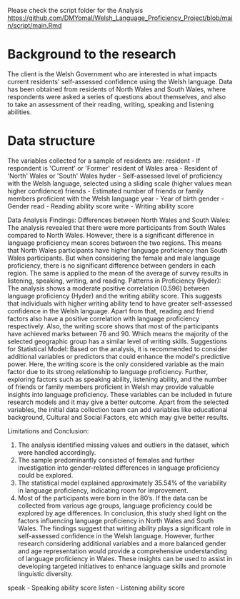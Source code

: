 Please check the script folder for the Analysis
https://github.com/DMYomal/Welsh_Language_Proficiency_Project/blob/main/script/main.Rmd

# Background to the research

The client is the Welsh Government who are interested in what impacts current residents' self-assessed confidence using the Welsh language.
Data has been obtained from residents of North Wales and South Wales, where respondents were asked a series of questions about themselves, and also to take an assessment of their reading, writing, speaking and listening abilities.

# Data structure

The variables collected for a sample of residents are:
resident - If respondent is 'Current' or 'Former' resident of Wales
area - Resident of 'North' Wales or 'South' Wales
hyder - Self-assessed level of proficiency with the Welsh language, selected using a sliding scale (higher values mean higher confidence)
friends - Estimated number of friends or family members proficient with the Welsh language
year - Year of birth
gender - Gender
read - Reading ability score
write - Writing ability score

Data Analysis Findings:
Differences between North Wales and South Wales: The analysis revealed that there were more participants from South Wales compared to North Wales. 
However, there is a significant difference in language proficiency mean scores between the two regions. 
This means that North Wales participants have higher language proficiency than South Wales participants. But when considering the female and male language proficiency, there is no significant difference between genders in each region. The same is applied to the mean of the average of survey results in listening, speaking, writing, and reading.
Patterns in Proficiency (Hyder): The analysis shows a moderate positive correlation (0.596) between language proficiency (Hyder) and the writing ability score. 
This suggests that individuals with higher writing ability tend to have greater self-assessed confidence in the Welsh language. 
Apart from that, reading and friend factors also have a positive correlation with language proficiency respectively.
Also, the writing score shows that most of the participants have achieved marks between 76 and 90. 
Which means the majority of the selected geographic group has a similar level of writing skills. 
Suggestions for Statistical Model: Based on the analysis, it is recommended to consider additional variables or predictors that could enhance the model's predictive power. 
Here, the writing score is the only considered variable as the main factor due to its strong relationship to language proficiency. Further, exploring factors such as speaking ability, listening ability, and the number of friends or family members proficient in Welsh may provide valuable insights into language proficiency. These variables can be included in future research models and it may give a better outcome.
Apart from the selected variables, the initial data collection team can add variables like educational background, Cultural and Social Factors, etc which may give better results.

Limitations and Conclusion:
1. The analysis identified missing values and outliers in the dataset, which were handled accordingly.
2. The sample predominantly consisted of females and further investigation into gender-related differences in language proficiency could be explored.
3. The statistical model explained approximately 35.54% of the variability in language proficiency, indicating room for improvement.
4. Most of the participants were born in the 80’s. If the data can be collected from various age groups, language proficiency could be explored by age differences.
In conclusion, this study shed light on the factors influencing language proficiency in North Wales and South Wales. The findings suggest that writing ability plays a significant role in self-assessed confidence in the Welsh language. However, further research considering additional variables and a more balanced gender and age representation would provide a comprehensive understanding of language proficiency in Wales. These insights can be used to assist in developing targeted initiatives to enhance language skills and promote linguistic diversity.

speak - Speaking ability score
listen - Listening ability score
